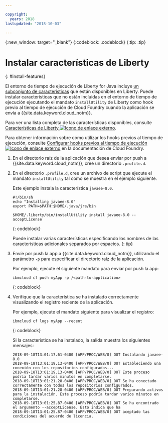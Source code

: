 ```yaml
---

copyright:
  years: 2018
lastupdated: "2018-10-03"

---
```


{:new_window: target="_blank"}
{:codeblock: .codeblock}
{:tip: .tip}

# Instalar características de Liberty
{: #install-features}

El entorno de tiempo de ejecución de Liberty for Java incluye [un subconjunto de características](libertyFeatures.html#liberty_features) que están disponibles en Liberty. Puede instalar características que no están incluidas en el entorno de tiempo de ejecución ejecutando el mandato `installUtility` de Liberty como hook previo al tiempo de ejecución de Cloud Foundry cuando la aplicación se envía a {{site.data.keyword.cloud_notm}}.

Para ver una lista completa de las características disponibles, consulte [Características de Liberty ![Icono de enlace externo](../../icons/launch-glyph.svg "Icono de enlace externo")](https://www.ibm.com/support/knowledgecenter/SSEQTP_liberty/com.ibm.websphere.wlp.doc/ae/rwlp_feat.html).

Para obtener información sobre cómo utilizar los hooks previos al tiempo de ejecución, consulte [Configurar hooks previos al tiempo de ejecución ![Icono de enlace externo](../../icons/launch-glyph.svg "Icono de enlace externo")](https://docs.cloudfoundry.org/devguide/deploy-apps/deploy-app.html#profile) en la documentación de Cloud Foundry.

1. En el directorio raíz de la aplicación que desea enviar por push a {{site.data.keyword.cloud_notm}}, cree un directorio `.profile.d`.

1. En el directorio `.profile.d`, cree un archivo de script que ejecute el mandato `installUtility` tal como se muestra en el ejemplo siguiente.

   Este ejemplo instala la característica `javaee-8.0`.

   ```
   #!/bin/sh
   echo "Installing javaee-8.0"
   export PATH=$PATH:$HOME/.java/jre/bin

   $HOME/.liberty/bin/installUtility install javaee-8.0 --acceptLicense
   ```
   {: codeblock}

   Puede instalar varias características especificando los nombres de las características adicionales separados por espacios.
   {: tip}

1. Envíe por push la app a {{site.data.keyword.cloud_notm}}, utilizando el parámetro `-p` para especificar el directorio raíz de la aplicación.

   Por ejemplo, ejecute el siguiente mandato para enviar por push la app:
   ```
   ibmcloud cf push myApp -p /<path-to-application>
   ```
   {: codeblock}

1. Verifique que la característica se ha instalado correctamente visualizando el registro reciente de la aplicación.

   Por ejemplo, ejecute el mandato siguiente para visualizar el registro:
   ```
   ibmcloud cf logs myApp --recent
   ```
   {: codeblock}

    Si la característica se ha instalado, la salida muestra los siguientes mensajes:

    ```
    2018-09-18T13:01:17.61-0400 [APP/PROC/WEB/0] OUT Instalando javaee-8.0
    2018-09-18T13:01:19.13-0400 [APP/PROC/WEB/0] OUT Estableciendo una conexión con los repositorios configurados...
    2018-09-18T13:01:19.13-0400 [APP/PROC/WEB/0] OUT Este proceso podría tardar varios minutos en completarse.
    2018-09-18T13:01:21.28-0400 [APP/PROC/WEB/0] OUT Se ha conectado correctamente con todos los repositorios configurados.
    2018-09-18T13:01:21.28-0400 [APP/PROC/WEB/0] OUT Preparando activos para la instalación. Este proceso podría tardar varios minutos en completarse.
    2018-09-18T13:01:25.87-0400 [APP/PROC/WEB/0] OUT Se ha encontrado el argumento --acceptLicense. Esto indica que ha
    2018-09-18T13:01:25.87-0400 [APP/PROC/WEB/0] OUT aceptado las condiciones del acuerdo de licencia.
    ```
